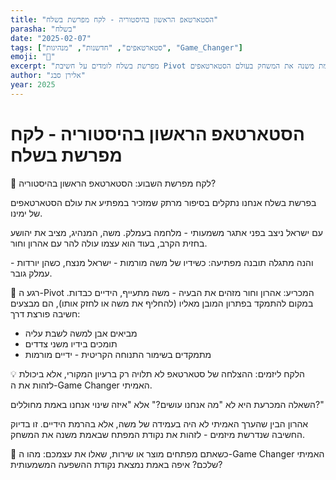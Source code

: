 ```yaml
---
title: "הסטארטאפ הראשון בהיסטוריה - לקח מפרשת בשלח"
parasha: "בשלח"
date: "2025-02-07"
tags: ["סטארטאפים", "חדשנות", "מנהיגות", "Game_Changer"]
emoji: "🎯"
excerpt: "מפרשת בשלח לומדים על חשיבת Pivot מכריעה וזיהוי נקודת המפתח שבאמת משנה את המשחק בעולם הסטארטאפים"
author: "אלירן סבג"
year: 2025
---
```


# הסטארטאפ הראשון בהיסטוריה - לקח מפרשת בשלח

🎯 לקח מפרשת השבוע: הסטארטאפ הראשון בהיסטוריה?

בפרשת בשלח אנחנו נתקלים בסיפור מרתק שמזכיר במפתיע את עולם הסטארטאפים של ימינו.

עם ישראל ניצב בפני אתגר משמעותי - מלחמה בעמלק. משה, המנהיג, מציב את יהושע בחזית הקרב, בעוד הוא עצמו עולה להר עם אהרון וחור.

והנה מתגלה תובנה מפתיעה: כשידיו של משה מורמות - ישראל מנצח, כשהן יורדות - עמלק גובר. 

🔄 רגע ה-Pivot המכריע:
אהרון וחור מזהים את הבעיה - משה מתעייף, הידיים כבדות. במקום להתמקד בפתרון המובן מאליו (להחליף את משה או לחזק אותו), הם מבצעים חשיבה פורצת דרך:
* מביאים אבן למשה לשבת עליה
* תומכים בידיו משני צדדים
* מתמקדים בשימור התנוחה הקריטית - ידיים מורמות

💡 הלקח ליזמים:
ההצלחה של סטארטאפ לא תלויה רק ברעיון המקורי, אלא ביכולת לזהות את ה-Game Changer האמיתי. 

השאלה המכרעת היא לא "מה אנחנו עושים?" אלא "איזה שינוי אנחנו באמת מחוללים?"

אהרון הבין שהערך האמיתי לא היה בעמידה של משה, אלא בהרמת הידיים. זו בדיוק החשיבה שנדרשת מיזמים - לזהות את נקודת המפתח שבאמת משנה את המשחק.

🎯 כשאתם מפתחים מוצר או שירות, שאלו את עצמכם:
מהו ה-Game Changer האמיתי שלכם?
איפה באמת נמצאת נקודת ההשפעה המשמעותית?


